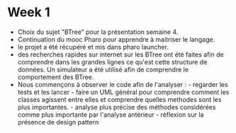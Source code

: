 # Week 1

- Choix du sujet "BTree" pour la présentation semaine 4.
- Continuation du mooc Pharo pour apprendre à maitriser le langage.
- le projet a été récupéré et mis dans pharo launcher.
- des recherches rapides sur internet sur les BTree ont été faites afin de comprendre dans les grandes lignes ce qu'est cette structure de données. Un simulateur a été utilisé afin de comprendre le comportement des BTree.
- Nous commençons à observer le code afin de l'analyser :
        - regarder les tests et les lancer
        - faire un UML général pour comprendre comment les classes agissent entre elles et comprendre quelles methodes sont les plus importantes.
        - analyse plus précise des méthodes considérées comme plus importante par l'analyse antérieur
        - réflexion sur la présence de design pattern 
